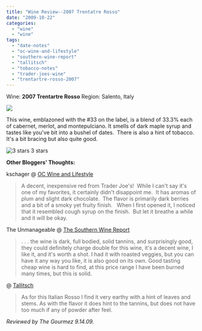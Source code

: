 ```yaml
---
title: "Wine Review--2007 Trentatre Rosso"
date: "2009-10-22"
categories:
  - "wine"
  - "wine"
tags:
  - "date-notes"
  - "oc-wine-and-lifestyle"
  - "southern-wine-report"
  - "tallitsch"
  - "tobacco-notes"
  - "trader-joes-wine"
  - "trentartre-rosso-2007"
---
```


Wine: **2007 Trentartre Rosso** Region: Salento, Italy

![](http://www.rebeccagomezfarrell.com/gourmez/photos/thirtyone.jpg)

This wine, emblazoned with the #33 on the label, is a blend of 33.3% each of cabernet, merlot, and montepulciano. It smells of dark maple syrup and tastes like you've bit into a bushel of dates.  There is also a hint of tobacco.  It's a bit bracing but also quite good.




<div class="caption">

![3 stars](http://www.rebeccagomezfarrell.com/wp-content/uploads/2009/02/rating_avocado1.gif "rating_avocado1") 3 stars</div>


**Other Bloggers' Thoughts:**

kschager @ [OC Wine and Lifestyle](http://kathyschager.wordpress.com/2009/07/02/trentatre-rosso-2007/)

> A decent, inexpensive red from Trader Joe's!  While I can't say it's one of my favorites, it certainly didn't disappoint me.  It has aromas of plum and slight dark chocolate.  The flavor is primarily dark berries and a bit of a smoky yet fruity finish.   When I first opened it, I noticed that it resembled cough syrup on the finish.  But let it breathe a while and it will be okay.

The Unmanageable @ [The Southern Wine Report](http://thesouthernwinereport.blogspot.com/2009/09/2007-trentatre-rosso.html)

> . . . the wine is dark, full bodied, solid tannins, and surprisingly good, they could definitely charge double for this wine, it's a decent wine, I like it, and it's worth a shot. I had it with roasted veggies, but you can have it any way you like, it is also good on its own. Good tasting cheap wine is hard to find, at this price range I have been burned many times, but this is solid.

@ [Tallitsch](http://www.tallitsch.com/?p=224)

> As for this Italian Rosso I find it very earthy with a hint of leaves and stems. As with the flavor it does hint to the tannins, but does not have too much if any of powder after feel.

_Reviewed by The Gourmez 9.14.09._
